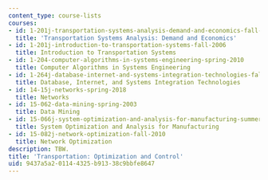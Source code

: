 ```yaml
---
content_type: course-lists
courses:
- id: 1-201j-transportation-systems-analysis-demand-and-economics-fall-2008
  title: 'Transportation Systems Analysis: Demand and Economics'
- id: 1-201j-introduction-to-transportation-systems-fall-2006
  title: Introduction to Transportation Systems
- id: 1-204-computer-algorithms-in-systems-engineering-spring-2010
  title: Computer Algorithms in Systems Engineering
- id: 1-264j-database-internet-and-systems-integration-technologies-fall-2013
  title: Database, Internet, and Systems Integration Technologies
- id: 14-15j-networks-spring-2018
  title: Networks
- id: 15-062-data-mining-spring-2003
  title: Data Mining
- id: 15-066j-system-optimization-and-analysis-for-manufacturing-summer-2003
  title: System Optimization and Analysis for Manufacturing
- id: 15-082j-network-optimization-fall-2010
  title: Network Optimization
description: TBW.
title: 'Transportation: Optimization and Control'
uid: 9437a5a2-0114-4325-b913-38c9bbfe8647
---
```

